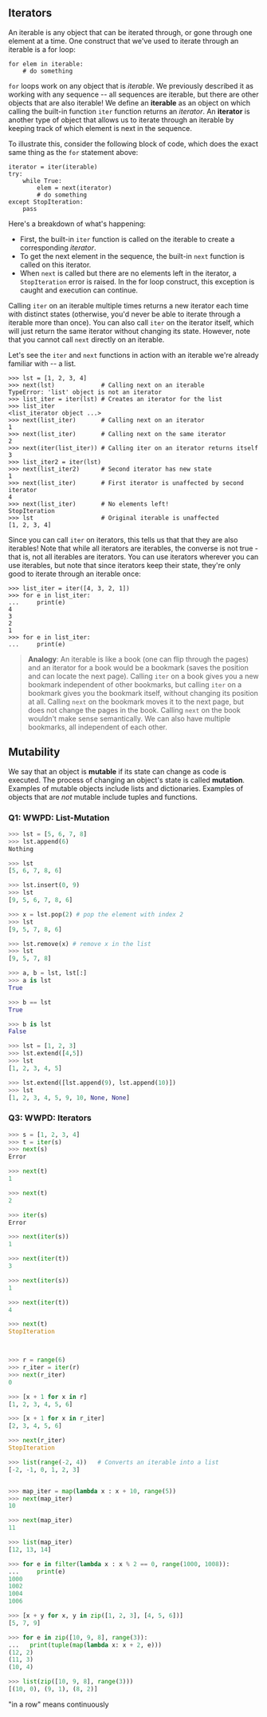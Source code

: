 ## Iterators

An iterable is any object that can be iterated through, or gone through one element at a time. One construct that we've used to iterate through an iterable is a for loop:

```
for elem in iterable:
    # do something
```

`for` loops work on any object that is *iterable*. We previously described it as working with any sequence -- all sequences are iterable, but there are other objects that are also iterable! We define an **iterable** as an object on which calling the built-in function `iter` function returns an *iterator*. An **iterator** is another type of object that allows us to iterate through an iterable by keeping track of which element is next in the sequence.

To illustrate this, consider the following block of code, which does the exact same thing as the `for` statement above:

```
iterator = iter(iterable)
try:
    while True:
        elem = next(iterator)
        # do something
except StopIteration:
    pass
```

Here's a breakdown of what's happening:

- First, the built-in `iter` function is called on the iterable to create a corresponding *iterator*.
- To get the next element in the sequence, the built-in `next` function is called on this iterator.
- When `next` is called but there are no elements left in the iterator, a `StopIteration` error is raised. In the for loop construct, this exception is caught and execution can continue.

Calling `iter` on an iterable multiple times returns a new iterator each time with distinct states (otherwise, you'd never be able to iterate through a iterable more than once). You can also call `iter` on the iterator itself, which will just return the same iterator without changing its state. However, note that you cannot call `next` directly on an iterable.

Let's see the `iter` and `next` functions in action with an iterable we're already familiar with -- a list.

```
>>> lst = [1, 2, 3, 4]
>>> next(lst)             # Calling next on an iterable
TypeError: 'list' object is not an iterator
>>> list_iter = iter(lst) # Creates an iterator for the list
>>> list_iter
<list_iterator object ...>
>>> next(list_iter)       # Calling next on an iterator
1
>>> next(list_iter)       # Calling next on the same iterator
2
>>> next(iter(list_iter)) # Calling iter on an iterator returns itself
3
>>> list_iter2 = iter(lst)
>>> next(list_iter2)      # Second iterator has new state
1
>>> next(list_iter)       # First iterator is unaffected by second iterator
4
>>> next(list_iter)       # No elements left!
StopIteration
>>> lst                   # Original iterable is unaffected
[1, 2, 3, 4]
```

Since you can call `iter` on iterators, this tells us that that they are also iterables! Note that while all iterators are iterables, the converse is not true - that is, not all iterables are iterators. You can use iterators wherever you can use iterables, but note that since iterators keep their state, they're only good to iterate through an iterable once:

```
>>> list_iter = iter([4, 3, 2, 1])
>>> for e in list_iter:
...     print(e)
4
3
2
1
>>> for e in list_iter:
...     print(e)
```

> **Analogy**: An iterable is like a book (one can flip through the pages) and an iterator for a book would be a bookmark (saves the position and can locate the next page). Calling `iter` on a book gives you a new bookmark independent of other bookmarks, but calling `iter` on a bookmark gives you the bookmark itself, without changing its position at all. Calling `next` on the bookmark moves it to the next page, but does not change the pages in the book. Calling `next` on the book wouldn't make sense semantically. We can also have multiple bookmarks, all independent of each other.



## Mutability

We say that an object is **mutable** if its state can change as code is executed. The process of changing an object's state is called **mutation**. Examples of mutable objects include lists and dictionaries. Examples of objects that are *not* mutable include tuples and functions.



### Q1: WWPD: List-Mutation

```python
>>> lst = [5, 6, 7, 8]
>>> lst.append(6)
Nothing

>>> lst
[5, 6, 7, 8, 6]

>>> lst.insert(0, 9)
>>> lst
[9, 5, 6, 7, 8, 6]

>>> x = lst.pop(2) # pop the element with index 2
>>> lst
[9, 5, 7, 8, 6]

>>> lst.remove(x) # remove x in the list
>>> lst
[9, 5, 7, 8]

>>> a, b = lst, lst[:]
>>> a is lst
True

>>> b == lst
True

>>> b is lst
False

>>> lst = [1, 2, 3]
>>> lst.extend([4,5])
>>> lst
[1, 2, 3, 4, 5]

>>> lst.extend([lst.append(9), lst.append(10)])
>>> lst
[1, 2, 3, 4, 5, 9, 10, None, None]
```

### Q3: WWPD: Iterators

```python
>>> s = [1, 2, 3, 4]
>>> t = iter(s)
>>> next(s)
Error

>>> next(t)
1

>>> next(t)
2

>>> iter(s)
Error

>>> next(iter(s))
1

>>> next(iter(t))
3

>>> next(iter(s))
1

>>> next(iter(t))
4

>>> next(t)
StopIteration



>>> r = range(6)
>>> r_iter = iter(r)
>>> next(r_iter)
0

>>> [x + 1 for x in r]
[1, 2, 3, 4, 5, 6]

>>> [x + 1 for x in r_iter]
[2, 3, 4, 5, 6]

>>> next(r_iter)
StopIteration

>>> list(range(-2, 4))   # Converts an iterable into a list
[-2, -1, 0, 1, 2, 3]


>>> map_iter = map(lambda x : x + 10, range(5))
>>> next(map_iter)
10

>>> next(map_iter)
11

>>> list(map_iter)
[12, 13, 14]

>>> for e in filter(lambda x : x % 2 == 0, range(1000, 1008)):
...     print(e)
1000
1002
1004
1006

>>> [x + y for x, y in zip([1, 2, 3], [4, 5, 6])]
[5, 7, 9]

>>> for e in zip([10, 9, 8], range(3)):
...   print(tuple(map(lambda x: x + 2, e)))
(12, 2)
(11, 3)
(10, 4)

>>> list(zip([10, 9, 8], range(3)))
[(10, 0), (9, 1), (8, 2)]
```



"in a row" means continuously